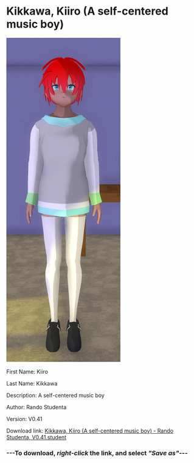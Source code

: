 # Kikkawa, Kiiro (A self-centered music boy)

<img src = "https://raw.githubusercontent.com/Arbiter1223/Daigaku-Gurashi-Custom-Students/master/Students/Files/Kikkawa%2C%20Kiiro%20(A%20self-centered%20music%20boy).png">

First Name: Kiiro

Last Name: Kikkawa

Description: A self-centered music boy

Author: Rando Studenta

Version: V0.41

Download link: <a href="https://raw.githubusercontent.com/Arbiter1223/Daigaku-Gurashi-Custom-Students/master/Students/Files/Kikkawa%2C%20Kiiro%20(A%20self-centered%20music%20boy)%20-%20Rando%20Studenta%2C%20V0.41.student">Kikkawa, Kiiro (A self-centered music boy) - Rando Studenta, V0.41.student</a>

### ---**To download, _right-click_ the link, and select _"Save as"_**---
